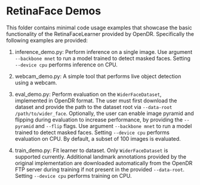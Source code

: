 # RetinaFace Demos

This folder contains minimal code usage examples that showcase the basic functionality of the RetinaFaceLearner provided by 
OpenDR. Specifically the following examples are provided:
1. inference_demo.py: Perform inference on a single image. Use argument `--backbone mnet` to run a model trained to detect masked 
   faces. Setting `--device cpu` performs inference on CPU.

2. webcam_demo.py: A simple tool that performs live object detection using a webcam.

3. eval_demo.py: Perform evaluation on the `WiderFaceDataset`, implemented in OpenDR format. The user must first download 
   the dataset and provide the path to the dataset root via `--data-root /path/to/wider_face`. Optionally, the user can 
   enable image pyramid and flipping during evaluation to increase performance, by providing the `--pyramid` and `--flip` 
   flags. Use argument `--backbone mnet` to run a model trained to detect masked faces. 
   Setting `--device cpu` performs evaluation on CPU. By default, a subset of 100 images is evaluated.
   
4. train_demo.py: Fit learner to dataset. Only `WiderFaceDataset` is supported currently. Additional landmark annotations 
   provided by the original implementation are downloaded automatically from the OpenDR FTP server during training if not 
   present in the provided `--data-root`. Setting `--device cpu` performs training on CPU.